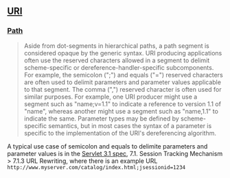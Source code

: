 ## [URI](https://www.ietf.org/rfc/rfc3986.html)
### [Path](https://www.ietf.org/rfc/rfc3986.html#section-3.3)
> Aside from dot-segments in hierarchical paths, a path segment is considered opaque by the generic syntax.  URI producing applications often use the reserved characters allowed in a segment to delimit scheme-specific or dereference-handler-specific subcomponents.  For example, the semicolon (";") and equals ("=") reserved characters are often used to delimit parameters and parameter values applicable to that segment.  The comma (",") reserved character is often used for similar purposes.  For example, one URI producer might use a segment such as "name;v=1.1" to indicate a reference to version 1.1 of "name", whereas another might use a segment such as "name,1.1" to indicate the same.  Parameter types may be defined by scheme-specific semantics, but in most cases the syntax of a parameter is specific to the implementation of the URI's dereferencing algorithm.

A typical use case of semicolon and equals to delimite parameters and parameter values is in the [Servlet 3.1 spec](#), 7.1. Session Tracking Mechanism > 7.1.3 URL Rewriting, where there is an example URL `http://www.myserver.com/catalog/index.html;jsessionid=1234`

